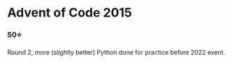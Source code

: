 # Advent of Code 2015
### 50:star:
Round 2, more (slightly better) Python done for practice before 2022 event.

